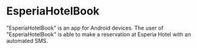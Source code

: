 # EsperiaHotelBook
"EsperiaHotelBook" is an app for Android devices. The user of "EsperiaHotelBook" is able to make a reservation at Esperia Hotel with an automated SMS.
